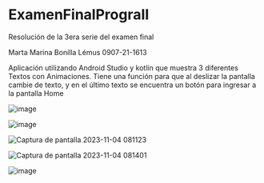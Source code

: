 # ExamenFinalPrograII
Resolución de la 3era serie del examen final

Marta Marina Bonilla Lémus
0907-21-1613

Aplicación utilizando Android Studio y kotlin que muestra 3 diferentes Textos con Animaciones.
Tiene una función para que al deslizar la pantalla cambie de texto, y en el último texto se encuentra un botón para ingresar a la pantalla Home

![image](https://github.com/Hinata1411/ExamenFinalPrograII/assets/85373964/baf42b3e-cd91-42f5-a7ff-adf8dfbebc6b)


![image](https://github.com/Hinata1411/ExamenFinalPrograII/assets/85373964/86842a05-ad5a-49c9-96ca-e97dea99d547)


![Captura de pantalla 2023-11-04 081123](https://github.com/Hinata1411/ExamenFinalPrograII/assets/85373964/f309331f-74c9-4ae7-9e04-5caf78fed46e)



![Captura de pantalla 2023-11-04 081401](https://github.com/Hinata1411/ExamenFinalPrograII/assets/85373964/f7f044eb-5d0d-46da-a87c-44acd99aa6d8)


![image](https://github.com/Hinata1411/ExamenFinalPrograII/assets/85373964/fbbb9f3f-0816-4f82-af6a-3b73dd6db409)
